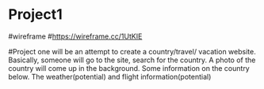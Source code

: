 # Project1
#wireframe
#https://wireframe.cc/1UtKIE

#Project one will be an attempt to create a country/travel/ vacation website. Basically, someone will go to the site, search for the country. A photo of the country will come up in the background. Some information on the country below. The weather(potential) and flight information(potential)